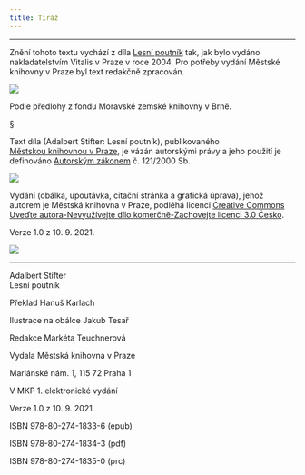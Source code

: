 ```yaml
---
title: Tiráž
---
```


***

Znění tohoto textu vychází z díla [Lesní poutník](https://search.mlp.cz/cz/titul/lesni-poutnik/2390816/#/) tak, jak bylo vydáno nakladatelstvím Vitalis v Praze v roce 2004. Pro potřeby vydání Městské knihovny v Praze byl text redakčně zpracován.

![](../Images/MZK_logo_tyrkys_transparent.jpg)

Podle předlohy z fondu Moravské zemské knihovny v Brně.

§

Text díla (Adalbert Stifter: Lesní poutník), publikovaného [Městskou knihovnou v Praze](https://www.mlp.cz/cz/), je vázán autorskými právy a jeho použití je definováno [Autorským zákonem](https://www.mkcr.cz/predpisy-zakonu-709.html) č. 121/2000 Sb.

![](../Images/image001.jpg)

Vydání (obálka, upoutávka, citační stránka a grafická úprava), jehož autorem je Městská knihovna v Praze, podléhá licenci [Creative Commons Uveďte autora-Nevyužívejte dílo komerčně-Zachovejte licenci 3.0 Česko](https://creativecommons.org/licenses/by-nc-sa/3.0/cz/).

  

Verze 1.0 z 10. 9. 2021.

![](../Images/image002.jpg)


***

Adalbert Stifter  
Lesní poutník

Překlad Hanuš Karlach

  

Ilustrace na obálce Jakub Tesař

  

Redakce Markéta Teuchnerová

Vydala Městská knihovna v Praze

  

Mariánské nám. 1, 115 72 Praha 1

V MKP 1. elektronické vydání

  

Verze 1.0 z 10. 9. 2021

ISBN 978-80-274-1833-6 (epub)

  

ISBN 978-80-274-1834-3 (pdf)

  

ISBN 978-80-274-1835-0 (prc)
